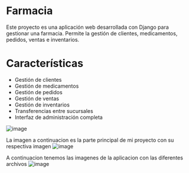 # Farmacia
Este proyecto es una aplicación web desarrollada con Django para gestionar una farmacia. Permite la gestión de clientes, medicamentos, pedidos, ventas e inventarios.

# Características
* Gestión de clientes
* Gestión de medicamentos
* Gestión de pedidos
* Gestión de ventas
* Gestión de inventarios
* Transferencias entre sucursales
* Interfaz de administración completa

![image](https://github.com/user-attachments/assets/4de7763d-99a0-46d9-b318-53d66f18bdf2)

La imagen a continuacion es la parte principal de mi proyecto con su respectiva imagen
![image](https://github.com/user-attachments/assets/2ba49273-31f9-4f85-9065-20ebdd8bcd2b)


A continuacion tenemos las imagenes de la aplicacion con las diferentes archivos
![image](https://github.com/user-attachments/assets/4a604269-bc80-4149-b6c3-1e9bb0bbf273)


